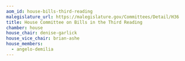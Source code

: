 ```yaml
---
aom_id: house-bills-third-reading
malegislature_url: https://malegislature.gov/Committees/Detail/H36
title: House Committee on Bills in the Third Reading
chamber: house
house_chair: denise-garlick
house_vice_chair: brian-ashe
house_members:
  - angelo-demilia
---
```

